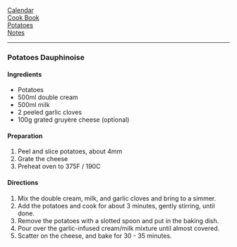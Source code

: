 [Calendar](https://github.com/vmsmith/EDT/blob/master/calendar.md)     
[Cook Book](https://github.com/vmsmith/CookBook/blob/master/README.md)    
[Potatoes](https://github.com/vmsmith/CookBook/blob/master/potatoes.md)    
[Notes](https://github.com/vmsmith/CookBook/blob/master/notes.md)    

-----  

### Potatoes Dauphinoise     

#### Ingredients   
* Potatoes   
* 500ml double cream
* 500ml milk
* 2 peeled garlic cloves
* 100g grated gruyère cheese (optional)

#### Preparation    
1. Peel and slice potatoes, about 4mm
2. Grate the cheese   
3. Preheat oven to 375F / 190C

#### Directions   
1. Mix the double cream, milk, and garlic cloves and bring to a simmer.
2. Add the potatoes and cook for about 3 minutes, gently stirring, until done.
3. Remove the potatoes with a slotted spoon and put in the baking dish.
4. Pour over the garlic-infused cream/milk mixture until almost covered.
5. Scatter on the cheese, and bake for 30 - 35 minutes.
